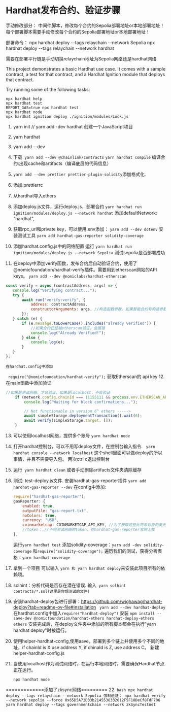 # Hardhat发布合约、验证步骤



手动修改部分：
中间件脚本，修改每个合约的Sepolia部署地址or本地部署地址！
每个部署脚本需要手动修改每个合约的Sepolia部署地址or本地部署地址！

部署命令：
npx hardhat deploy --tags relaychain --network Sepolia
npx hardhat deploy --tags relaychain --network hardhat

需要在部署平行链是手动切换relaychain地址为Sepolia网络还是hardhat网络

This project demonstrates a basic Hardhat use case. It comes with a sample contract, a test for that contract, and a Hardhat Ignition module that deploys that contract.

Try running some of the following tasks:


```shell
npx hardhat help
npx hardhat test
REPORT_GAS=true npx hardhat test
npx hardhat node
npx hardhat ignition deploy ./ignition/modules/Lock.js
```

1. yarn init // yarn add -dev hardhat 创建一个JavaScript项目
2. yarn hardhat
3. yarn add --dev
4. 下载``` yarn add --dev @chainlink/contracts``` 
    ```yarn hardhat compile``` 编译合约:出现cache和artifacts（编译底层的代码信息）
5. ```yarn add --dev prettier prettier-plugin-solidity```添加格式化.    
6. 添加.prettierrc
7. 从hardhat导入ethers
8. 添加deploy.js文件，运行deploy.js，部署合约 `yarn hardhat run ignition/modules/deploy.js --network hardhat` 添加defaultNetwork: "hardhat",
9. 获取rpc_url和private key，可以使用.env添加：
   `yarn add --dev dotenv`
   安装测试工具
   `yarn add hardhat-gas-reporter solidity-coverage`
10. 添加hardhat.config.js中的网络配置
    运行
    `yarn hardhat run ignition/modules/deploy.js --network Sepolia`
    测试sepolia是否部署成功

11. 在deploy中添加verify函数，发布合约后自动验证合约，使用了@nomicfoundation/hardhat-verify插件。需要用到etherscan网站的API keys。
    `yarn add --dev @nomiclabs/hardhat-etherscan`

```Javascript
const verify = async (contractAddress, args) => {
   console.log("Verifying contract...");
   try {
       await run("verify:verify", {
           address: contractAddress,
           constructorArguments: args, //构造函数参数，如果智能合约有构造参数的话
       });
   } catch (e) {
       if (e.message.toLowerCase().includes("already verified")) {
           //如果合约已经被etherscan验证，会报错
           console.log("Already Verified!");
       } else {
           console.log(e);
       }
   }
};
```

    在hardhat.config中添加

` require("@nomicfoundation/hardhat-verify");`
获取Etherscan的 api key 12. 在main函数中添加验证

```JavaScript
//如果是测试网络，才会验证，如果是localhost，不会验证
    if (network.config.chainId === 11155111 && process.env.ETHERSCAN_API_KEY) {
        console.log("Waiting for block confirmations...");

        // Not functionable in version 6^ ethers ----->
        await simpleStorage.deploymentTransaction().wait(6);
        await verify(simpleStorage.target, []);
    }
```

13. 可以使用localhost网络，提供多个账号
    `yarn hardhat node`
14. 打开hardhat控制台，可以不用写deploy文件，在控制台输入指令.
    ` yarn hardhat console --network localhost`
    这个shell里面可以做deploy的所以事情，并且不需要导入包。
    两次ctrl c退出控制台
15. 运行` yarn hardhat clean` 或者手动删除artifacts文件夹清除缓存

16. 测试: test-deploy.js文件.
    安装hardhat-gas-reporter插件
    `yarn add hardhat-gas-reporter --dev`
    在config中添加:
    ```JavaScript
    require("hardhat-gas-reporter");
    gasReporter: {
        enabled: true,
        outputFile: "gas-report.txt",
        noColors: true,
        currency: "USD",
        coinmarketcap: COINMARKETCAP_API_KEY, //为了获取这些比特币对应的美元价格
        //token：,//不同测试网络的token，在hardhat-gas-reporter官网上找
    },
    ```
    运行`yarn hardhat test`
    添加solidity-coverage：```yarn add -dev solidity-coverage```
    和```require("solidity-coverage");```
    遍历我们的测试，获得分析表格：```yarn hardhat coverage```

17. 拿到一个项目 可以输入  ```yarn 和 yarn hardhat deploy```来安装此项目所有的依赖项。
18. solhint：分析代码是否存在潜在错误.
    输入``` yarn solhint contracts/*.sol(这里是你想测试的文件)```
19. 安装hardhat-deploy包进行部署：https://github.com/wighawag/hardhat-deploy?tab=readme-ov-file#installation
    ``` yarn add --dev hardhat-deploy``` 
    在hardhat.config中加入```require("hardhat-deploy")```
    安装
    ```npm install --save-dev @nomicfoundation/hardhat-ethers hardhat-deploy-ethers ethers```
    安装完成后，在deploy文件夹中添加的所有脚本都会在执行"yarn hardhat deploy"时被运行。
20. 使用helper-hardhat-config,使用aave，部署到多个链上并使用多个不同的地址，if chainId is X use address Y, if chinaId is Z, use address C。
    新建helper-hardhat-config.js


21. 当使用localhost作为测试网络时，在运行本地网络时，需要确保Hardhat节点正在运行。
    ```
    npx hardhat node
    ```

=============添加了zksync网络=========
22.
    ```bash
    npx hardhat deploy --tags relaychain --network Sepolia
    强制验证：
    npx hardhat verify --network sepolia --force 0x65D5A72D33b2145538332012F5F18DeCf8FdF706
    yarn hardhat deploy --tags governmentchain --network zkSyncTestnet
    ```
